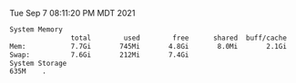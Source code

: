 Tue Sep  7 08:11:20 PM MDT 2021
```bash
System Memory
               total        used        free      shared  buff/cache   available
Mem:           7.7Gi       745Mi       4.8Gi       8.0Mi       2.1Gi       6.5Gi
Swap:          7.6Gi       212Mi       7.4Gi
System Storage
635M	.
```
